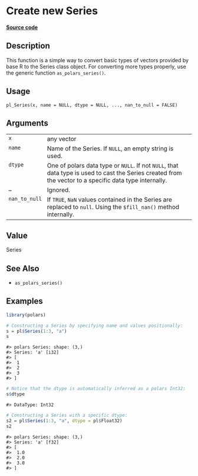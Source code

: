 

# Create new Series

[**Source code**](https://github.com/pola-rs/r-polars/tree/main/R/series__series.R#L267)

## Description

This function is a simple way to convert basic types of vectors provided
by base R to the Series class object. For converting more types
properly, use the generic function <code>as_polars_series()</code>.

## Usage

<pre><code class='language-R'>pl_Series(x, name = NULL, dtype = NULL, ..., nan_to_null = FALSE)
</code></pre>

## Arguments

<table>
<tr>
<td style="white-space: nowrap; font-family: monospace; vertical-align: top">
<code id="pl_Series_:_x">x</code>
</td>
<td>
any vector
</td>
</tr>
<tr>
<td style="white-space: nowrap; font-family: monospace; vertical-align: top">
<code id="pl_Series_:_name">name</code>
</td>
<td>
Name of the Series. If <code>NULL</code>, an empty string is used.
</td>
</tr>
<tr>
<td style="white-space: nowrap; font-family: monospace; vertical-align: top">
<code id="pl_Series_:_dtype">dtype</code>
</td>
<td>
One of polars data type or <code>NULL</code>. If not <code>NULL</code>,
that data type is used to cast the Series created from the vector to a
specific data type internally.
</td>
</tr>
<tr>
<td style="white-space: nowrap; font-family: monospace; vertical-align: top">
<code id="pl_Series_:_...">…</code>
</td>
<td>
Ignored.
</td>
</tr>
<tr>
<td style="white-space: nowrap; font-family: monospace; vertical-align: top">
<code id="pl_Series_:_nan_to_null">nan_to_null</code>
</td>
<td>
If <code>TRUE</code>, <code>NaN</code> values contained in the Series
are replaced to <code>null</code>. Using the <code>$fill_nan()</code>
method internally.
</td>
</tr>
</table>

## Value

Series

## See Also

<ul>
<li>

<code>as_polars_series()</code>

</li>
</ul>

## Examples

``` r
library(polars)

# Constructing a Series by specifying name and values positionally:
s = pl$Series(1:3, "a")
s
```

    #> polars Series: shape: (3,)
    #> Series: 'a' [i32]
    #> [
    #>  1
    #>  2
    #>  3
    #> ]

``` r
# Notice that the dtype is automatically inferred as a polars Int32:
s$dtype
```

    #> DataType: Int32

``` r
# Constructing a Series with a specific dtype:
s2 = pl$Series(1:3, "a", dtype = pl$Float32)
s2
```

    #> polars Series: shape: (3,)
    #> Series: 'a' [f32]
    #> [
    #>  1.0
    #>  2.0
    #>  3.0
    #> ]
